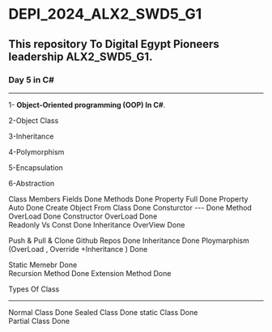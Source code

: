 # DEPI_2024_ALX2_SWD5_G1
## This repository To Digital Egypt Pioneers leadership ALX2_SWD5_G1.
### Day 5  in C# 
------------------
1- **Object-Oriented programming (OOP) In C#**.

2-Object Class

3-Inheritance

4-Polymorphism 

5-Encapsulation

6-Abstraction

Class Members 
         Fields                      Done 
         Methods                     Done
         Property Full               Done
         Property Auto               Done 
         Create Object From Class    Done 
Consturctor    ---                   Done 
     Method OverLoad                 Done
     Constructor OverLoad            Done  
Readonly Vs Const                    Done
Inheritance   OverView               Done

Push & Pull & Clone Github Repos                 Done
Inheritance                                      Done 
Ploymarphism (OverLoad , Override +Inheritance ) Done

Static Memebr                                    Done          
Recursion Method                                 Done 
Extension Method                                 Done      
                                                                                     
Types Of Class 
***************
Normal Class                                      Done 
Sealed Class                                      Done 
static Class                                      Done  
Partial Class                                     Done

